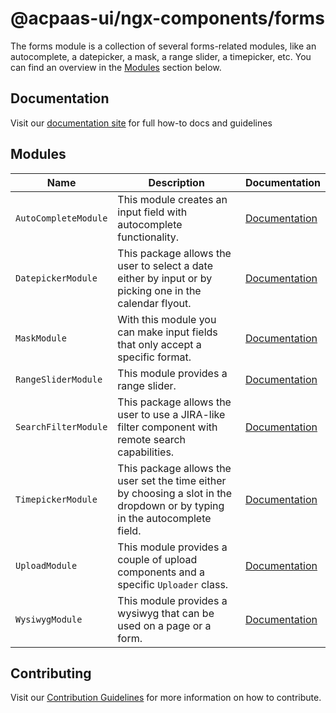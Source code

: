 # @acpaas-ui/ngx-components/forms

The forms module is a collection of several forms-related modules, like an autocomplete, a datepicker, a mask, a range slider, a timepicker, etc.
You can find an overview in the [Modules](#modules) section below.

## Documentation

Visit our [documentation site](https://acpaas-ui.digipolis.be/) for full how-to docs and guidelines

## <a name="modules"></a>Modules

| Name         | Description | Documentation |
| -----------  | ------ | -------------------------- |
| `AutoCompleteModule` | This module creates an input field with autocomplete functionality. | [Documentation](./src/lib/auto-complete/README.md) |
| `DatepickerModule` | This package allows the user to select a date either by input or by picking one in the calendar flyout. | [Documentation](./src/lib/datepicker/README.md) |
| `MaskModule` | With this module you can make input fields that only accept a specific format. | [Documentation](./src/lib/mask/README.md) |
| `RangeSliderModule` | This module provides a range slider. | [Documentation](./src/lib/range-slider/README.md) |
| `SearchFilterModule` | This package allows the user to use a JIRA-like filter component with remote search capabilities. | [Documentation](./src/lib/search-filter/README.md) |
| `TimepickerModule` | This package allows the user set the time either by choosing a slot in the dropdown or by typing in the autocomplete field. | [Documentation](./src/lib/timepicker/README.md) |
| `UploadModule` | This module provides a couple of upload components and a specific `Uploader` class. | [Documentation](./src/lib/upload/README.md) |
| `WysiwygModule` | This module provides a wysiwyg that can be used on a page or a form. | [Documentation](./src/lib/wysiwyg/README.md) |

## Contributing

Visit our [Contribution Guidelines](../../CONTRIBUTING.md) for more information on how to contribute.

